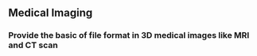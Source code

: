 ## Medical Imaging ##
### Provide the basic of file format in 3D medical images like MRI and CT scan ###